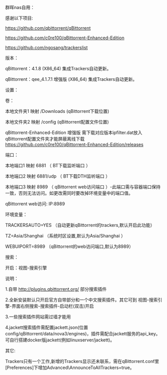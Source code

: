 群晖nas自用：

感谢以下项目:

https://github.com/qbittorrent/qBittorrent

https://github.com/c0re100/qBittorrent-Enhanced-Edition

https://github.com/ngosang/trackerslist

版本：

qBittorrent：4.1.8 (X86_64) 集成Trackers自动更新。

qBittorrent：qee_4.1.7.1 增强版 (X86_64) 集成Trackers自动更新。 




设置：


卷：

本地文件夹1 映射 /Downloads (qBittorrent下载位置)

本地文件夹2 映射 /config (qBittorrent配置文件位置)

qBittorrent-Enhanced-Edition 增强版 需下载对应版本ipfilter.dat放入qBittorrent配置文件夹才能屏蔽离线下载 https://github.com/c0re100/qBittorrent-Enhanced-Edition/releases

端口：

本地端口1 映射 6881 （ BT下载监听端口 ）

本地端口2 映射 6881/udp （ BT下载DTH监听端口 ）

本地端口3 映射 8989 （ qBittorrent web访问端口 ）-此端口需与容器端口保持一致，否则无法访问。如更改需同时要改掉环境变量中的端口值。

qBittorrent web访问: IP:8989

环境变量：

TRACKERSAUTO=YES （自动更新qBittorrent的trackers,默认开启此功能）

TZ=Asia/Shanghai （系统时区设置,默认为Asia/Shanghai ）

WEBUIPORT=8989 （qBittorrent的web访问端口,默认为8989）

搜索：

开启：视图-搜索引擎

说明：

1.自带 http://plugins.qbittorrent.org/ 部分搜索插件

2.全新安装默认只开启官方自带部分和一个中文搜索插件。其它可到 视图-搜索引擎-界面右侧搜索-搜索插件-启动栏(双击)开启

3.一些搜索插件网站需过墙才能用

4.jackett搜索插件需配置jackett.json(位置config/qBittorrent/data/nova3/engines)，插件需配合jackett服务的api_key。可自行搭建docker版jackett(例如linuxserver/jackett)。

其它:

Trackers只有一个工作,新增的Trackers显示还未联系，需在qBittorrent.conf里[Preferences]下增加Advanced\AnnounceToAllTrackers=true。
